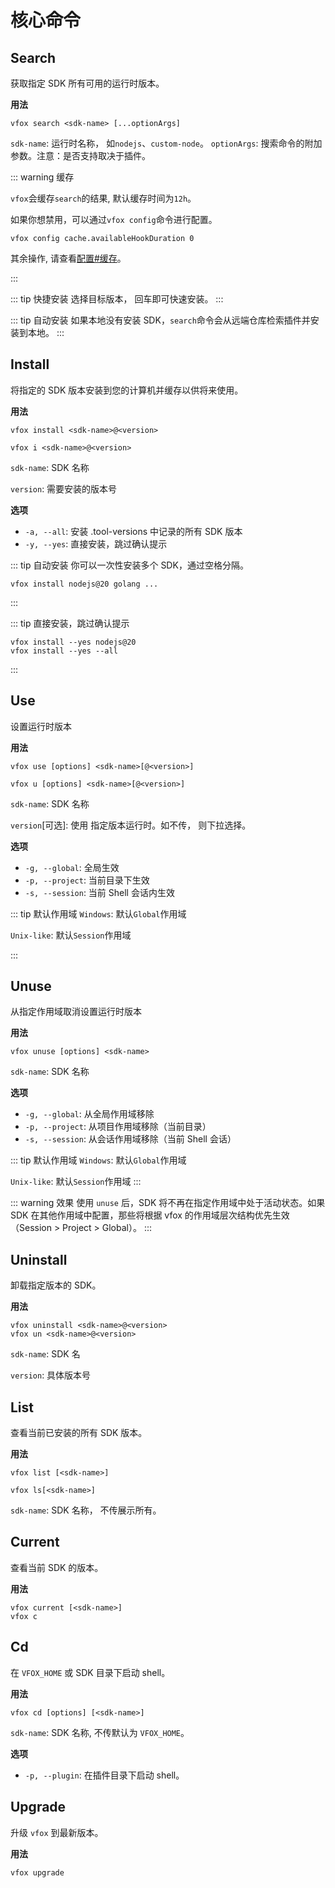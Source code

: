 # 核心命令

## Search

获取指定 SDK 所有可用的运行时版本。

**用法**

```shell
vfox search <sdk-name> [...optionArgs]
```

`sdk-name`: 运行时名称， 如`nodejs`、`custom-node`。
`optionArgs`: 搜索命令的附加参数。注意：是否支持取决于插件。

::: warning 缓存

`vfox`会缓存`search`的结果, 默认缓存时间为`12h`。

如果你想禁用，可以通过`vfox config`命令进行配置。
```shell
vfox config cache.availableHookDuration 0
```

其余操作, 请查看[配置#缓存](../guides/configuration.md#%E7%BC%93%E5%AD%98)。

:::

::: tip 快捷安装
选择目标版本， 回车即可快速安装。
:::

::: tip 自动安装
如果本地没有安装 SDK，`search`命令会从远端仓库检索插件并安装到本地。
:::

## Install

将指定的 SDK 版本安装到您的计算机并缓存以供将来使用。

**用法**

```shell
vfox install <sdk-name>@<version>

vfox i <sdk-name>@<version>
```

`sdk-name`: SDK 名称

`version`: 需要安装的版本号

**选项**

- `-a, --all`: 安装 .tool-versions 中记录的所有 SDK 版本
- `-y, --yes`: 直接安装，跳过确认提示

::: tip 自动安装
你可以一次性安装多个 SDK，通过空格分隔。

```shell
vfox install nodejs@20 golang ...
```

:::

::: tip
直接安装，跳过确认提示

```shell
vfox install --yes nodejs@20
vfox install --yes --all
```

:::

## Use

设置运行时版本

**用法**

```shell
vfox use [options] <sdk-name>[@<version>]

vfox u [options] <sdk-name>[@<version>]
```

`sdk-name`: SDK 名称

`version`[可选]: 使用 指定版本运行时。如不传， 则下拉选择。

**选项**

- `-g, --global`: 全局生效
- `-p, --project`: 当前目录下生效
- `-s, --session`: 当前 Shell 会话内生效

::: tip 默认作用域
`Windows`: 默认`Global`作用域

`Unix-like`: 默认`Session`作用域

:::

## Unuse

从指定作用域取消设置运行时版本

**用法**

```shell
vfox unuse [options] <sdk-name>
```

`sdk-name`: SDK 名称

**选项**

- `-g, --global`: 从全局作用域移除
- `-p, --project`: 从项目作用域移除（当前目录）
- `-s, --session`: 从会话作用域移除（当前 Shell 会话）

::: tip 默认作用域
`Windows`: 默认`Global`作用域

`Unix-like`: 默认`Session`作用域
:::

::: warning 效果
使用 `unuse` 后，SDK 将不再在指定作用域中处于活动状态。如果 SDK 在其他作用域中配置，那些将根据 vfox 的作用域层次结构优先生效（Session > Project > Global）。
:::

## Uninstall

卸载指定版本的 SDK。

**用法**

```shell
vfox uninstall <sdk-name>@<version>
vfox un <sdk-name>@<version>
```

`sdk-name`: SDK 名

`version`: 具体版本号

## List

查看当前已安装的所有 SDK 版本。

**用法**

```shell
vfox list [<sdk-name>]

vfox ls[<sdk-name>]
```

`sdk-name`: SDK 名称， 不传展示所有。

## Current

查看当前 SDK 的版本。

**用法**

```shell
vfox current [<sdk-name>]
vfox c
```

## Cd 

在 `VFOX_HOME` 或 SDK 目录下启动 shell。

**用法**

```shell
vfox cd [options] [<sdk-name>]
```

`sdk-name`: SDK 名称, 不传默认为 `VFOX_HOME`。

**选项**

- `-p, --plugin`: 在插件目录下启动 shell。


## Upgrade <Badge type="tip" text=">= 0.4.2" vertical="middle" />

升级 `vfox` 到最新版本。

**用法**

```shell
vfox upgrade
```
